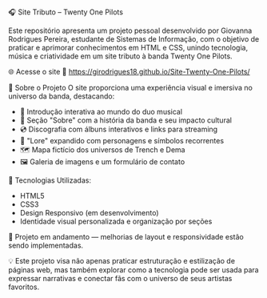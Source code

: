 🎧 Site Tributo – Twenty One Pilots

Este repositório apresenta um projeto pessoal desenvolvido por Giovanna Rodrigues Pereira, estudante de Sistemas de Informação, com o objetivo de praticar e aprimorar conhecimentos em HTML e CSS, unindo tecnologia, música e criatividade em um site tributo à banda Twenty One Pilots.

🌐 Acesse o site
🔗 https://girodrigues18.github.io/Site-Twenty-One-Pilots/

💬 Sobre o Projeto
O site proporciona uma experiência visual e imersiva no universo da banda, destacando:
- 🎤 Introdução interativa ao mundo do duo musical
- 📖 Seção "Sobre" com a história da banda e seu impacto cultural
- 💿 Discografia com álbuns interativos e links para streaming
- 🧠 "Lore" expandido com personagens e símbolos recorrentes
- 🗺️ Mapa fictício dos universos de Trench e Dema
- 🖼️ Galeria de imagens e um formulário de contato


🚀 Tecnologias Utilizadas:
- HTML5
- CSS3
- Design Responsivo (em desenvolvimento)
- Identidade visual personalizada e organização por seções

📌 Projeto em andamento — melhorias de layout e responsividade estão sendo implementadas.

💡 Este projeto visa não apenas praticar estruturação e estilização de páginas web, mas também explorar como a tecnologia pode ser usada para expressar narrativas e conectar fãs com o universo de seus artistas favoritos.


